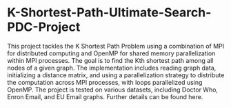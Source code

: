 # K-Shortest-Path-Ultimate-Search-PDC-Project

This project tackles the K Shortest Path Problem using a combination of MPI for distributed computing and OpenMP for shared memory parallelization within MPI processes. The goal is to find the Kth shortest path among all nodes of a given graph. The implementation includes reading graph data, initializing a distance matrix, and using a parallelization strategy to distribute the computation across MPI processes, with loops parallelized using OpenMP. The project is tested on various datasets, including Doctor Who, Enron Email, and EU Email graphs. Further details can be found here.
